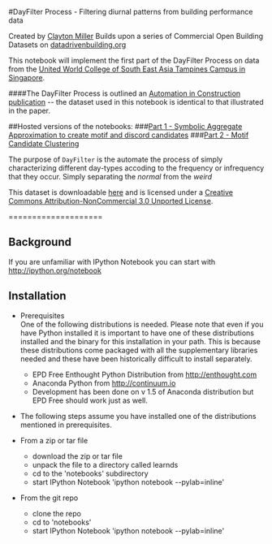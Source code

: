 #DayFilter Process - Filtering diurnal patterns from building performance data

Created by [Clayton Miller](https://www.researchgate.net/profile/Clayton_Miller2)
Builds upon a series of Commercial Open Building Datasets on [datadrivenbuilding.org](http://datadrivenbuilding.org/)

This notebook will implement the first part of the DayFilter Process on data from the [United World College of South East Asia Tampines Campus in Singapore](https://www.uwcsea.edu.sg/east-campus). 

####The DayFilter Process is outlined an [Automation in Construction publication](https://www.researchgate.net/publication/266616977_Automated_daily_pattern_filtering_of_measured_building_performance_data) -- the dataset used in this notebook is identical to that illustrated in the paper.

##Hosted versions of the notebooks: 
###[Part 1 - Symbolic Aggregate Approximation to create motif and discord candidates](http://nbviewer.ipython.org/github/cmiller8/DayFilter/blob/master/DayFilter%20Process%20-%20Part%201%20-%20SAX.ipynb)
###[Part 2 - Motif Candidate Clustering](http://nbviewer.ipython.org/github/cmiller8/DayFilter/blob/master/DayFilter%20Process%20-%20Part%202%20-%20Clustering%20Motif%20Candidates.ipynb)

The purpose of `DayFilter` is the automate the process of simply characterizing different day-types accoding to the frequency or infrequency that they occur. Simply separating the *normal* from the *weird*

This dataset is downloadable [here](https://www.dropbox.com/s/30nkwi671ad6lpe/RawData.zip?dl=0) and is licensed under a [Creative Commons Attribution-NonCommercial 3.0 Unported License](http://creativecommons.org/licenses/by-nc/3.0/). 

====================

Background  
----------

If you are unfamiliar with IPython Notebook you can start with http://ipython.org/notebook


Installation  
------------

* Prerequisites  
One of the following distributions is needed. Please note that even if you have Python installed it is important to have one of these distributions installed and the binary for this installation in your path. This is because these distributions come packaged with all the supplementary libraries needed and these have been historically difficult to install separately.

  * EPD Free Enthought Python Distribution from http://enthought.com
  * Anaconda Python from http://continuum.io
  * Development has been done on v 1.5 of Anaconda distribution but EPD Free should work just as well.

* The following steps assume you have installed one of the distributions mentioned in prerequisites.

* From a zip or tar file
    * download the zip or tar file 
    * unpack the file to a directory called learnds
    * cd to the 'notebooks' subdirectory
    * start IPython Notebook 'ipython notebook --pylab=inline'
 
* From the git repo
    * clone the repo
    * cd to 'notebooks'
    * start IPython Notebook 'ipython notebook --pylab=inline'

